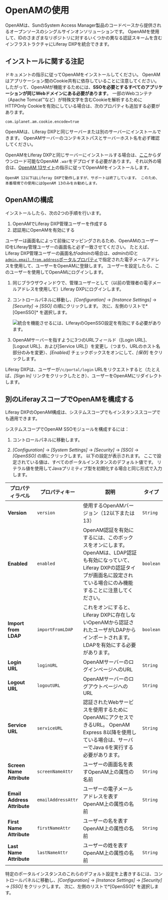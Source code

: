 # OpenAMの使用

OpenAMは、SunのSystem Access Manager製品のコードベースから提供されるオープンソースのシングルサインオンソリューションです。 OpenAMを使用して、IDのさまざまなリポジトリに対するいくつかの異なる認証スキームを含むインフラストラクチャにLiferay DXPを統合できます。

## インストールに関する注記

ドキュメントの指示に従ってOpenAMをインストールしてください。 OpenAMはアプリケーション間のCookie共有に依存していることに注意してください。 したがって、OpenAMが機能するためには、**SSOを必要とするすべてのアプリケーションが同じWebドメインにある必要があります**。 一部のWebコンテナ（Apache Tomcat™など）が特殊文字を含むCookieを解析するためにHTTPOnly Cookieを有効にしている場合は、次のプロパティも追加する必要があります。

``` properties
com.iplanet.am.cookie.encode=true
```

OpenAMは、Liferay DXPと同じサーバーまたは別のサーバーにインストールできます。 OpenAMサーバーのコンテキストパスとサーバーホスト名を必ず確認してください。

OpenAMをLiferay DXPと同じサーバーにインストールする場合は、[ここ](https://backstage.forgerock.com/downloads/browse/am/archive/productId:openam)からダウンロード可能なOpenAM `.war`をデプロイする必要があります。 それ以外の場合は、[OpenAM 13サイト](https://backstage.forgerock.com/docs/openam/13/install-guide/)の指示に従ってOpenAMをインストールします。

```{note}
OpenAM 12以下はLiferay DXPで動作しますが、サポートは終了しています。 このため、本番環境での使用にはOpenAM 13のみをお勧めします。
```

## OpenAMの構成

インストールしたら、次の2つの手順を行います。

1.  OpenAMでLiferay DXP管理ユーザーを作成する
2.  認証用にOpenAMを有効にする

ユーザーは画面名によって前後にマッピングされるため、OpenAMのユーザーIDをLiferay管理ユーザーの画面名と必ず一致させてください。 たとえば、Liferay DXP管理ユーザーの画面名が*admin*の場合は、*admin*のIDと[`admin.email.from.address`](http://docs.liferay.com/portal/7.2-latest/propertiesdoc/portal.properties.html#Admin%20Portlet)[ポータルプロパティ](../../reference/portal-properties.md)で指定された電子メールアドレスを使用して、ユーザーをOpenAMに登録します。 ユーザーを設定したら、このユーザーを使用してOpenAMにログインします。

1.  同じブラウザウィンドウで、管理ユーザーとして（以前の管理者の電子メールアドレスを使用して）Liferay DXPにログインします。

2.  コントロールパネルに移動し、*[Configuration]* → *[Instance Settings]* → *[Security]* → *[SSO]* の順にクリックします。 次に、左側のリストで*[OpenSSO]* を選択します。

    ![統合を機能させるには、LiferayのOpenSSO設定を有効にする必要があります。](./using-openam/images/01.png)

3.  OpenAMサーバーを指すように3つのURLフィールド（[Login URL]、[Logout URL]、および[Service URL]）を変更し（つまり、URLのホスト名部分のみを変更）、*[Enabled]* チェックボックスをオンにして、*[保存]* をクリックします。

Liferay DXPは、ユーザーが`/c/portal/login` URLをリクエストすると（たとえば、*[Sign In]* リンクをクリックしたとき）、ユーザーをOpenAMにリダイレクトします。

## 別のLiferayスコープでOpenAMを構成する

Liferay DXPのOpenAM構成は、システムスコープでもインスタンススコープでも適用できます。

システムスコープでOpenAM SSOモジュールを構成するには：

1.  コントロールパネルに移動します。

2.  *[Configuration]* → *[System Settings]* → *[Security]* → *[SSO]* → *[OpenSSO]* の順にクリックします。 以下の設定が表示されます。 ここで設定されている値は、すべてのポータルインスタンスのデフォルト値です。 リテラル値を使用してJavaプリミティブ型を初期化する場合と同じ形式で入力します。

| プロパティラベル                    | プロパティキー            | 説明                                                                                                         | タイプ       |
| --------------------------- | ------------------ | ---------------------------------------------------------------------------------------------------------- | --------- |
| **Version**                 | `version`          | 使用するOpenAMバージョン（12以下または13）                                                                                 | `String`  |
| **Enabled**                 | `enabled`          | OpenAM認証を有効にするには、このボックスをオンにします。 OpenAMは、LDAP認証も有効になっていて、Liferay DXPの認証タイプが画面名に設定されている場合にのみ機能することに注意してください。 | `boolean` |
| **Import from LDAP**        | `importFromLDAP`   | これをオンにすると、Liferay DXPに存在しないOpenAMから認証されたユーザがLDAPからインポートされます。 LDAPを有効にする必要があります。                            | `boolean` |
| **Login URL**               | `loginURL`         | OpenAMサーバーのログインページへのURL                                                                                    | `String`  |
| **Logout URL**              | `logoutURL`        | OpenAMサーバーのログアウトページへのURL                                                                                   | `String`  |
| **Service URL**             | `serviceURL`       | 認証されたWebサービスを使用するためにOpenAMにアクセスできるURL。 OpenAM Express 8以降を使用している場合は、サーバーでJava 6を実行する必要があります。               | `String`  |
| **Screen Name Attribute**   | `screenNameAttr`   | ユーザーの画面名を表すOpenAM上の属性の名前                                                                                   | `String`  |
| **Email Address Attribute** | `emailAddressAttr` | ユーザーの電子メールアドレスを表すOpenAM上の属性の名前                                                                             | `String`  |
| **First Name Attribute**    | `firstNameAttr`    | ユーザーの名を表すOpenAM上の属性の名前                                                                                     | `String`  |
| **Last Name Attribute**     | `lastNameAttr`     | ユーザーの姓を表すOpenAM上の属性の名前                                                                                     | `String`  |

特定のポータルインスタンスのこれらのデフォルト設定を上書きするには、コントロールパネルに移動し、*[Configuration]* → *[Instance Settings]* → *[Security]* → *[SSO]* をクリックします。 次に、左側のリストで*[OpenSSO]* を選択します。
